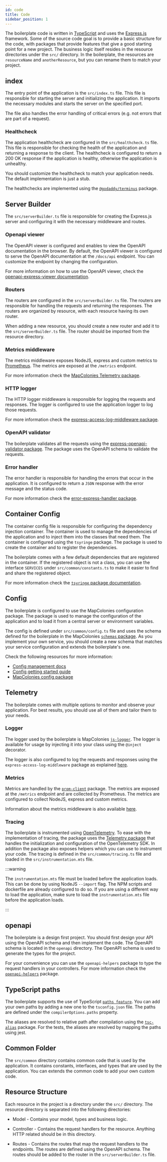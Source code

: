 ```yaml
---
id: code
title: Code
sidebar_position: 1
---
```


The boilerplate code is written in [TypeScript](https://www.typescriptlang.org/) and uses the [Express.js](https://expressjs.com/) framework. Some of the source code goal is to provide a basic structure for the code, with packages that provide features that give a good starting point for a new project. The business logic itself resides in the resource directories under the `src/` directory. In the boilerplate, the resources are `resourceName` and `anotherResource`, but you can rename them to match your project.

## index

The entry point of the application is the `src/index.ts` file. This file is responsible for starting the server and initializing the application. It imports the necessary modules and starts the server on the specified port.

The file also handles the error handling of critical errors (e.g. not errors that are part of a request).

### Healthcheck

The application healthcheck are configured in the `src/healthcheck.ts` file. This file is responsible for checking the health of the application and returning a response to the client. The healthcheck is configured to return a 200 OK response if the application is healthy, otherwise the application is unhealthy.

You should customize the healthcheck to match your application needs. The default implementation is just a stub.

The healthchecks are implemented using the [`@godaddy/terminus`](https://github.com/godaddy/terminus) package.

## Server Builder

The `src/serverBuilder.ts` file is responsible for creating the Express.js server and configuring it with the necessary middleware and routes.

### Openapi viewer

The OpenAPI viewer is configured and enables to view the OpenAPI documentation in the browser. By default, the OpenAPI viewer is configured to serve the OpenAPI documentation at the `/docs/api` endpoint. You can customize the endpoint by changing the configuration.

For more information on how to use the OpenAPI viewer, check the [openapi-express-viewer documentation](../packages/openapi-express-viewer/README.md).

### Routers

The routers are configured in the `src/serverBuilder.ts` file. The routers are responsible for handling the requests and returning the responses. The routers are organized by resource, with each resource having its own router.

When adding a new resource, you should create a new router and add it to the `src/serverBuilder.ts` file. The router should be imported from the resource directory.

### Metrics middleware

The metrics middleware exposes NodeJS, express and custom metrics to [Prometheus](https://prometheus.io/). The metrics are exposed at the `/metrics` endpoint.

For more information check the [MapColonies Telemetry package](../packages/telemetry/README.md).

### HTTP logger

The HTTP logger middleware is responsible for logging the requests and responses. The logger is configured to use the application logger to log those requests.

For more information check the [express-access-log-middleware package](../packages/express-access-log-middleware/README.md).

### OpenAPI validator

The boilerplate validates all the requests using the [express-openapi-validator package](https://cdimascio.github.io/express-openapi-validator-documentation/). The package uses the OpenAPI schema to validate the requests.

### Error handler

The error handler is responsible for handling the errors that occur in the application. It is configured to return a `JSON` response with the error message and the status code.

For more information check the [error-express-handler package](../packages/error-express-handler/README.md).

## Container Config

The container config file is responsible for configuring the dependency injection container. The container is used to manage the dependencies of the application and to inject them into the classes that need them.
The container is configured using the `tsyringe` package. The package is used to create the container and to register the dependencies.

The boilerplate comes with a few default dependencies that are registered in the container. If the registered object is not a class, you can use the interface `SERVICES` under `src/common/constants.ts` to make it easier to find and share the registered object.

For more information check the [`tsyringe` package documentation](https://github.com/microsoft/tsyringe).

## Config

The boilerplate is configured to use the MapColonies configuration package. The package is used to manage the configuration of the application and to load it from a central server or environment variables.

The config is defined under `src/common/config.ts` file and uses the schema defined for the boilerplate in the MapColonies [`schemas` package](https://github.com/MapColonies/schemas). As you implement your own service, you should create a new schema that matches your service configuration and extends the boilerplate's one.

Check the following resources for more information:

- [Config management docs](../config-management/README.mdx)
- [Config getting started guide](../../guides/config-management/zero-to-hero.mdx)
- [MapColonies config package](../packages/config/README.md)

## Telemetry

The boilerplate comes with multiple options to monitor and observe your application. For best results, you should use all of them and tailor them to your needs.

### Logger

The logger used by the boilerplate is MapColonies [`js-logger`](../packages/js-logger/README.md). The logger is available for usage by injecting it into your class using the `@inject` decorator.

The logger is also configured to log the requests and responses using the `express-access-log-middleware` package as explained [here](#http-logger).

### Metrics

Metrics are handled by the [`prom-client`](https://github.com/siimon/prom-client) package. The metrics are exposed at the `/metrics` endpoint and are collected by Prometheus. The metrics are configured to collect NodeJS, express and custom metrics.

Information about the metrics middleware is also available [here](#metrics-middleware).

### Tracing

The boilerplate is instrumented using [OpenTelemetry](https://opentelemetry.io/). To ease with the implementation of tracing, the package uses the [Telemetry package](../packages/telemetry/README.md) that handles the initialization and configuration of the OpenTelemetry SDK. In addition the package also exposes helpers which you can use to instrument your code.
The tracing is defined in the `src/common/tracing.ts` file and loaded in the `src/instrumentation.mts` file.

:::warning

The `instrumentation.mts` file must be loaded before the application loads. This can be done by using NodeJS `--import` flag. The NPM scripts and dockerfile are already configured to do so. If you are using a different way to load the application, make sure to load the `instrumentation.mts` file before the application loads.

:::

## openapi

The boilerplate is a design first project. You should first design your API using the OpenAPI schema and then implement the code. The OpenAPI schema is located in the `openapi` directory. The OpenAPI schema is used to generate the types for the project.

For your convenience you can use the `openapi-helpers` package to type the request handlers in your controllers. For more information check the [`openapi-helpers`](../packages/openapi-helpers/README.md) package.

## TypeScript paths

The boilerplate supports the use of TypeScript [`paths feature`](https://www.typescriptlang.org/tsconfig/#paths). You can add your own paths by adding a new one to the `tsconfig.json` file. The paths are defined under the `compilerOptions.paths` property.

The aliases are resolved to relative path after compilation using the [`tsc-alias`](https://github.com/justkey007/tsc-alias) package. For the tests, the aliases are resolved by mapping the paths using jest.

## Common Folder

The `src/common` directory contains common code that is used by the application. It contains constants, interfaces, and types that are used by the application. You can extends the common code to add your own custom code.

## Resource Structure

Each resource in the project is a directory under the `src/` directory. The resource directory is separated into the following directories:

- Model - Contains your model, types and business logic.

- Controller - Contains the request handlers for the resource. Anything HTTP related should be in this directory.

- Routes - Contains the routes that map the request handlers to the endpoints. The routes are defined using the OpenAPI schema. The routes should be added to the router in the `src/serverBuilder.ts` file.
